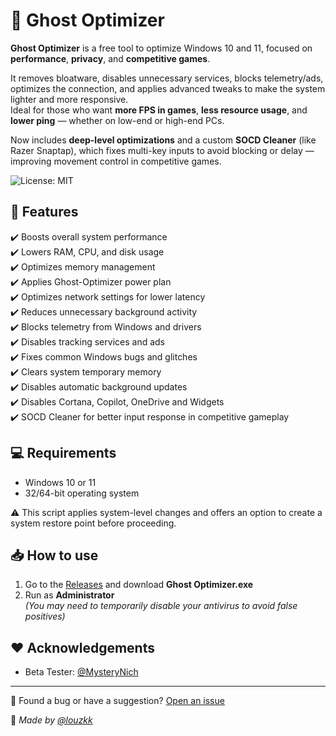 # 👻 Ghost Optimizer

**Ghost Optimizer** is a free tool to optimize Windows 10 and 11, focused on **performance**, **privacy**, and **competitive games**.

It removes bloatware, disables unnecessary services, blocks telemetry/ads, optimizes the connection, and applies advanced tweaks to make the system lighter and more responsive.  
Ideal for those who want **more FPS in games**, **less resource usage**, and **lower ping** — whether on low-end or high-end PCs.

Now includes **deep-level optimizations** and a custom **SOCD Cleaner** (like Razer Snaptap), which fixes multi-key inputs to avoid blocking or delay — improving movement control in competitive games.

![License: MIT](https://img.shields.io/badge/License-MIT-yellow.svg)

## 🚀 Features

✔️ Boosts overall system performance  
✔️ Lowers RAM, CPU, and disk usage  
✔️ Optimizes memory management  
✔️ Applies Ghost-Optimizer power plan  
✔️ Optimizes network settings for lower latency  
✔️ Reduces unnecessary background activity  
✔️ Blocks telemetry from Windows and drivers  
✔️ Disables tracking services and ads  
✔️ Fixes common Windows bugs and glitches  
✔️ Clears system temporary memory  
✔️ Disables automatic background updates  
✔️ Disables Cortana, Copilot, OneDrive and Widgets  
✔️ SOCD Cleaner for better input response in competitive gameplay  

## 💻 Requirements

- Windows 10 or 11  
- 32/64-bit operating system  

⚠️ This script applies system-level changes and offers an option to create a system restore point before proceeding.

## 📥 How to use

1. Go to the [Releases](https://github.com/louzkk/Ghost-Optimizer/releases) and download **Ghost Optimizer.exe**  
2. Run as **Administrator**  
   *(You may need to temporarily disable your antivirus to avoid false positives)*

## ❤️ Acknowledgements

- Beta Tester: [@MysteryNich](https://github.com/MysteryNich)

---

💬 Found a bug or have a suggestion? [Open an issue](https://github.com/louzkk/Ghost-Optimizer/issues)

🔹 *Made by [@louzkk](https://github.com/louzkk)*
